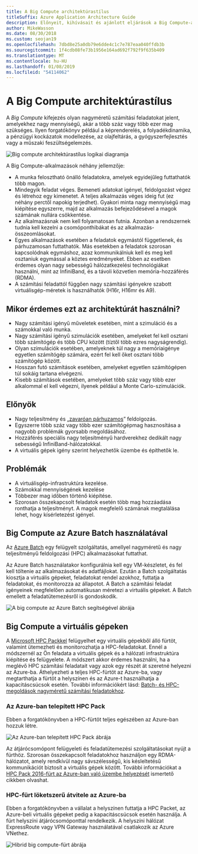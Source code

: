 ```yaml
---
title: A Big Compute architektúrastílus
titleSuffix: Azure Application Architecture Guide
description: Előnyeit, kihívásait és ajánlott eljárások a Big Compute-architektúrák ismerteti az Azure-ban.
author: MikeWasson
ms.date: 08/30/2018
ms.custom: seojan19
ms.openlocfilehash: 7dbd8e25a0db79e6dde4c1c7e787eaa040ffdb3b
ms.sourcegitcommit: 1f4cdb08fe73b1956e164ad692f792f9f635b409
ms.translationtype: MT
ms.contentlocale: hu-HU
ms.lasthandoff: 01/08/2019
ms.locfileid: "54114062"
---
```

# <a name="big-compute-architecture-style"></a>A Big Compute architektúrastílus

A *Big Compute* kifejezés olyan nagyméretű számítási feladatokat jelent, amelyekhez nagy mennyiségű, akár a több száz vagy több ezer mag szükséges. Ilyen forgatókönyv például a képrenderelés, a folyadékdinamika, a pénzügyi kockázatok modellezése, az olajfeltárás, a gyógyszerfejlesztés vagy a műszaki feszültségelemzés.

![Big compute architektúrastílus logikai diagramja](./images/big-compute-logical.png)

A Big Compute-alkalmazások néhány jellemzője:

- A munka felosztható önálló feladatokra, amelyek egyidejűleg futtathatók több magon.
- Mindegyik feladat véges. Bemeneti adatokat igényel, feldolgozást végez és létrehoz egy kimenetet. A teljes alkalmazás véges ideig fut (ez néhány perctől napokig terjedhet). Gyakori minta nagy mennyiségű mag kiépítése egyszerre, majd az alkalmazás befejeződésével a magok számának nullára csökkentése.
- Az alkalmazásnak nem kell folyamatosan futnia. Azonban a rendszernek tudnia kell kezelni a csomóponthibákat és az alkalmazás-összeomlásokat.
- Egyes alkalmazások esetében a feladatok egymástól függetlenek, és párhuzamosan futtathatók. Más esetekben a feladatok szorosan kapcsolódnak egymáshoz, azaz kommunikálniuk kell és meg kell osztaniuk egymással a köztes eredményeket. Ebben az esetben érdemes olyan nagy sebességű hálózatkezelési technológiákat használni, mint az InfiniBand, és a távoli közvetlen memória-hozzáférés (RDMA).
- A számítási feladattól függően nagy számítási igényekre szabott virtuálisgép-méretek is használhatók (H16r, H16mr és A9).

## <a name="when-to-use-this-architecture"></a>Mikor érdemes ezt az architektúrát használni?

- Nagy számítási igényű műveletek esetében, mint a szimuláció és a számokkal való munka.
- Nagy számítási igényű szimulációk esetében, amelyeket fel kell osztani több számítógép és több CPU között (tíztől több ezres nagyságrendig).
- Olyan szimulációk esetében, amelyeknek túl nagy a memóriaigénye egyetlen számítógép számára, ezért fel kell őket osztani több számítógép között.
- Hosszan futó számítások esetében, amelyeket egyetlen számítógépen túl sokáig tartana elvégezni.
- Kisebb számítások esetében, amelyeket több száz vagy több ezer alkalommal el kell végezni, ilyenek például a Monte Carlo-szimulációk.

## <a name="benefits"></a>Előnyök

- Nagy teljesítmény és „[zavaróan párhuzamos][embarrassingly-parallel]” feldolgozás.
- Egyszerre több száz vagy több ezer számítógépmag hasznosítása a nagyobb problémák gyorsabb megoldásához.
- Hozzáférés speciális nagy teljesítményű hardverekhez dedikált nagy sebességű InfiniBand-hálózatokkal.
- A virtuális gépek igény szerint helyezhetők üzembe és építhetők le.

## <a name="challenges"></a>Problémák

- A virtuálisgép-infrastruktúra kezelése.
- Számokkal mennyiségének kezelése
- Többezer mag időben történő kiépítése.
- Szorosan összekapcsolt feladatok esetén több mag hozzáadása ronthatja a teljesítményt. A magok megfelelő számának megtalálása lehet, hogy kísérletezést igényel.

## <a name="big-compute-using-azure-batch"></a>Big Compute az Azure Batch használatával

Az [Azure Batch][batch] egy felügyelt szolgáltatás, amellyel nagyméretű és nagy teljesítményű feldolgozási (HPC) alkalmazásokat futtathat.

Az Azure Batch használatakor konfigurálnia kell egy VM-készletet, és fel kell töltenie az alkalmazásokat és adatfájlokat. Ezután a Batch szolgáltatás kiosztja a virtuális gépeket, feladatokat rendel azokhoz, futtatja a feladatokat, és monitorozza az állapotot. A Batch a számítási feladat igényeinek megfelelően automatikusan méretezi a virtuális gépeket. A Batch emellett a feladatütemezésről is gondoskodik.

![A big compute az Azure Batch segítségével ábrája](./images/big-compute-batch.png)

## <a name="big-compute-running-on-virtual-machines"></a>Big Compute a virtuális gépeken

A [Microsoft HPC Packkel][hpc-pack] felügyelhet egy virtuális gépekből álló fürtöt, valamint ütemezheti és monitorozhatja a HPC-feladatokat. Ennél a módszernél az Ön feladata a virtuális gépek és a hálózati infrastruktúra kiépítése és felügyelete. A módszert akkor érdemes használni, ha a meglévő HPC számítási feladatait vagy azok egy részét át szeretné helyezni az Azure-ba. Áthelyezheti a teljes HPC-fürtöt az Azure-ba, vagy megtarthatja a fürtöt a helyszínen és az Azure-t használhatja a kapacitáscsúcsok esetén. További információkért lásd: [Batch- és HPC-megoldások nagyméretű számítási feladatokhoz][batch-hpc-solutions].

### <a name="hpc-pack-deployed-to-azure"></a>Az Azure-ban telepített HPC Pack

Ebben a forgatókönyvben a HPC-fürtöt teljes egészében az Azure-ban hozzuk létre.

![Az Azure-ban telepített HPC Pack ábrája](./images/big-compute-iaas.png)

Az átjárócsomópont felügyeleti és feladatütemezési szolgáltatásokat nyújt a fürthöz. Szorosan összekapcsolt feladatokhoz használjon egy RDMA-hálózatot, amely rendkívül nagy sávszélességű, kis késleltetésű kommunikációt biztosít a virtuális gépek között. További információkat a [HPC Pack 2016-fürt az Azure-ban való üzembe helyezését][deploy-hpc-azure] ismertető cikkben olvashat.

### <a name="burst-an-hpc-cluster-to-azure"></a>HPC-fürt löketszerű átvitele az Azure-ba

Ebben a forgatókönyvben a vállalat a helyszínen futtatja a HPC Packet, az Azure-beli virtuális gépeket pedig a kapacitáscsúcsok esetén használja. A fürt helyszíni átjárócsomóponttal rendelkezik. A helyszíni hálózat ExpressRoute vagy VPN Gateway használatával csatlakozik az Azure VNethez.

![Hibrid big compute-fürt ábrája](./images/big-compute-hybrid.png)

<!-- links -->

[batch]: /azure/batch/
[batch-hpc-solutions]: /azure/batch/batch-hpc-solutions
[deploy-hpc-azure]: /azure/virtual-machines/windows/hpcpack-2016-cluster
[embarrassingly-parallel]: https://en.wikipedia.org/wiki/Embarrassingly_parallel
[hpc-pack]: https://technet.microsoft.com/library/cc514029
